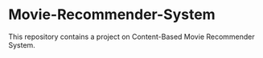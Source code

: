 # Movie-Recommender-System
This repository contains a project on Content-Based Movie Recommender System.
